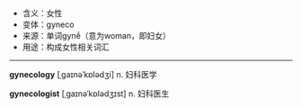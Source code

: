 - <span class="definition">含义：女性</span>
- <span class="definition">变体：gyneco</span>
- <span class="definition">来源：单词gynḗ（意为woman，即妇女）</span>
- <span class="definition">用途：构成女性相关词汇</span>

---

<span class="vocabulary">**gynecology**</span> [ˌɡaɪnəˈkɒlədʒi] n. 妇科医学

<span class="vocabulary">**gynecologist**</span> [ˌɡaɪnəˈkɒlədʒɪst] n. 妇科医生  


